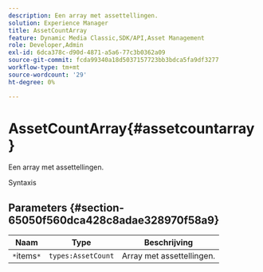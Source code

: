 ```yaml
---
description: Een array met assettellingen.
solution: Experience Manager
title: AssetCountArray
feature: Dynamic Media Classic,SDK/API,Asset Management
role: Developer,Admin
exl-id: 6dca378c-d90d-4871-a5a6-77c3b0362a09
source-git-commit: fcda99340a18d5037157723bb3bdca5fa9df3277
workflow-type: tm+mt
source-wordcount: '29'
ht-degree: 0%

---
```


# AssetCountArray{#assetcountarray}

Een array met assettellingen.

Syntaxis

## Parameters {#section-65050f560dca428c8adae328970f58a9}

| Naam | Type | Beschrijving |
|---|---|---|
| `*`items`*` | `types:AssetCount` | Array met assettellingen. |
